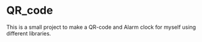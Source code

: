 # QR_code
 This is a small project to make a QR-code and Alarm clock for myself using different libraries.
